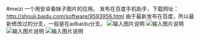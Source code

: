 #meizi
一个用安卓看妹子图片的应用。
发布在百度手机助手，下载网址：http://shouji.baidu.com/software/9593956.html
由于最新发布在百度，所以最新修改过的分支，一般是在adbaidu分支。
![输入图片说明](http://git.oschina.net/uploads/images/2016/0718/130711_66734c53_503023.png "在这里输入图片标题")
![输入图片说明](http://d.hiphotos.bdimg.com/wisegame/pic/item/32da81cb39dbb6fd49cd86320124ab18972b370b.jpg "在这里输入图片标题")
![输入图片说明](http://b.hiphotos.bdimg.com/wisegame/pic/item/fb22720e0cf3d7cafa885c62fa1fbe096b63a9ac.jpg "在这里输入图片标题")
![输入图片说明](http://git.oschina.net/uploads/images/2016/0718/130756_148b7fc7_503023.png "在这里输入图片标题")